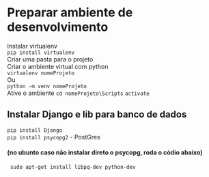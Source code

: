 # Preparar ambiente de desenvolvimento
Instalar virtualenv <br/>
`pip install virtualenv`<br/>
Criar uma pasta para o projeto<br/>
Criar o ambiente virtual com python<br/>
`virtualenv nomeProjeto`<br/>
Ou <br/>
`python -m venv nomeProjeto`<br/>
Ative o ambiente
`cd nomeProjeto\Scripts`
`activate`

## Instalar Django e lib para banco de dados
`pip install Django`<br/>
`pip install psycopg2` - PostGres 

#### (no ubunto caso não instalar direto o psycopg, roda o códio abaixo)
` sudo apt-get install libpq-dev python-dev`
